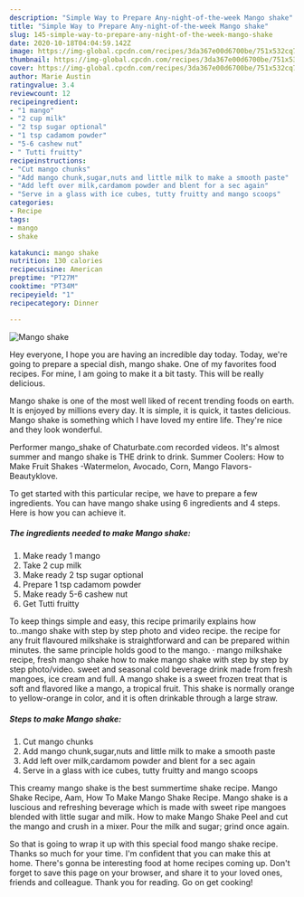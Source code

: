 ```yaml
---
description: "Simple Way to Prepare Any-night-of-the-week Mango shake"
title: "Simple Way to Prepare Any-night-of-the-week Mango shake"
slug: 145-simple-way-to-prepare-any-night-of-the-week-mango-shake
date: 2020-10-18T04:04:59.142Z
image: https://img-global.cpcdn.com/recipes/3da367e00d6700be/751x532cq70/mango-shake-recipe-main-photo.jpg
thumbnail: https://img-global.cpcdn.com/recipes/3da367e00d6700be/751x532cq70/mango-shake-recipe-main-photo.jpg
cover: https://img-global.cpcdn.com/recipes/3da367e00d6700be/751x532cq70/mango-shake-recipe-main-photo.jpg
author: Marie Austin
ratingvalue: 3.4
reviewcount: 12
recipeingredient:
- "1 mango"
- "2 cup milk"
- "2 tsp sugar optional"
- "1 tsp cadamom powder"
- "5-6 cashew nut"
- " Tutti fruitty"
recipeinstructions:
- "Cut mango chunks"
- "Add mango chunk,sugar,nuts and little milk to make a smooth paste"
- "Add left over milk,cardamom powder and blent for a sec again"
- "Serve in a glass with ice cubes, tutty fruitty and mango scoops"
categories:
- Recipe
tags:
- mango
- shake

katakunci: mango shake 
nutrition: 130 calories
recipecuisine: American
preptime: "PT27M"
cooktime: "PT34M"
recipeyield: "1"
recipecategory: Dinner

---
```



![Mango shake](https://img-global.cpcdn.com/recipes/3da367e00d6700be/751x532cq70/mango-shake-recipe-main-photo.jpg)

Hey everyone, I hope you are having an incredible day today. Today, we're going to prepare a special dish, mango shake. One of my favorites food recipes. For mine, I am going to make it a bit tasty. This will be really delicious.

Mango shake is one of the most well liked of recent trending foods on earth. It is enjoyed by millions every day. It is simple, it is quick, it tastes delicious. Mango shake is something which I have loved my entire life. They're nice and they look wonderful.

Performer mango_shake of Chaturbate.com recorded videos. It&#39;s almost summer and mango shake is THE drink to drink. Summer Coolers: How to Make Fruit Shakes -Watermelon, Avocado, Corn, Mango Flavors-Beautyklove.


To get started with this particular recipe, we have to prepare a few ingredients. You can have mango shake using 6 ingredients and 4 steps. Here is how you can achieve it.

<!--inarticleads1-->

##### The ingredients needed to make Mango shake:

1. Make ready 1 mango
1. Take 2 cup milk
1. Make ready 2 tsp sugar optional
1. Prepare 1 tsp cadamom powder
1. Make ready 5-6 cashew nut
1. Get  Tutti fruitty


To keep things simple and easy, this recipe primarily explains how to..mango shake with step by step photo and video recipe. the recipe for any fruit flavoured milkshake is straightforward and can be prepared within minutes. the same principle holds good to the mango. · mango milkshake recipe, fresh mango shake how to make mango shake with step by step by step photo/video. sweet and seasonal cold beverage drink made from fresh mangoes, ice cream and full. A mango shake is a sweet frozen treat that is soft and flavored like a mango, a tropical fruit. This shake is normally orange to yellow-orange in color, and it is often drinkable through a large straw. 

<!--inarticleads2-->

##### Steps to make Mango shake:

1. Cut mango chunks
1. Add mango chunk,sugar,nuts and little milk to make a smooth paste
1. Add left over milk,cardamom powder and blent for a sec again
1. Serve in a glass with ice cubes, tutty fruitty and mango scoops


This creamy mango shake is the best summertime shake recipe. Mango Shake Recipe, Aam, How To Make Mango Shake Recipe. Mango shake is a luscious and refreshing beverage which is made with sweet ripe mangoes blended with little sugar and milk. How to make Mango Shake Peel and cut the mango and crush in a mixer. Pour the milk and sugar; grind once again. 

So that is going to wrap it up with this special food mango shake recipe. Thanks so much for your time. I'm confident that you can make this at home. There's gonna be interesting food at home recipes coming up. Don't forget to save this page on your browser, and share it to your loved ones, friends and colleague. Thank you for reading. Go on get cooking!
